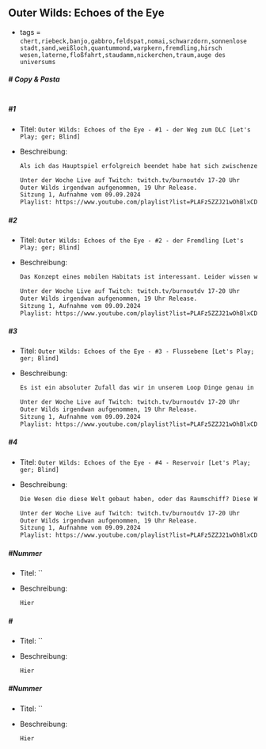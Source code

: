 ## Outer Wilds: Echoes of the Eye

* tags = `chert,riebeck,banjo,gabbro,feldspat,nomai,schwarzdorn,sonnenlose stadt,sand,weißloch,quantummond,warpkern,fremdling,hirsch wesen,laterne,floßfahrt,staudamm,nickerchen,traum,auge des universums`

##### # Copy & Pasta

```

```



##### #1

* Titel: `Outer Wilds: Echoes of the Eye - #1 - der Weg zum DLC [Let's Play; ger; Blind]`

* Beschreibung:

  ```markdown
  Als ich das Hauptspiel erfolgreich beendet habe hat sich zwischenzeitlich eine Nachricht darüber lustig gemacht das ich mich ja gar nicht um eine Anomalie gekümmert habe. Und das ist absolut richtig. Ich erinnere mich daran das ich hier etwas ausgelassen habe und auch währenddessen vergaß. Es gibt sogar Bilder zu meiner Erinnerung nachdem ich erinnert wurde. Das Alles ist ein wenig ärgerlich für mich , andererseits haben wir dadurch einen ziemlich klaren Cut und ich muss mir keine Gedanken machen das ich Inhalte vermische. Es steht nämlich noch das "Echoes of the Eye" DLC aus und das habe ich nicht einmal berührt. Weil ich das nicht getan habe kann ich es jetzt tun, und so fangen wir an die Beobachtung eines Satelliten näher zu untersuchen. Zugegeben, ich hatte ein wenig Hilfe eines Guides. Alleine Dinge entdecken fühlt sich zwar besser an, aber einen Stoß in die richtige Richtung ist auch nicht schlecht.
  
  Unter der Woche Live auf Twitch: twitch.tv/burnoutdv 17-20 Uhr
  Outer Wilds irgendwan aufgenommen, 19 Uhr Release.
  Sitzung 1, Aufnahme vom 09.09.2024
  Playlist: https://www.youtube.com/playlist?list=PLAFz5ZZJ21wOhBlxCD9hHwhNpAWBmVM6s
  ```

##### #2

* Titel: `Outer Wilds: Echoes of the Eye - #2 - der Fremdling [Let's Play; ger; Blind]`

* Beschreibung:

  ```markdown
  Das Konzept eines mobilen Habitats ist interessant. Leider wissen wir noch nicht was aus den Bewohnern geworden ist, warum sie hier sind und wer sie überhaupt waren. Von der Bauart ist aber klar das es sich nicht um Nomai handelt. Außerdem scheinen sie eine andere Fortbewegungsmethode als Warpkerne zu nutzen. Zumindest deutet nichts bis jetzt darauf hin. Und sie haben wohl niemals damit gerechnet das irgendjemand ihre Habitatswelt besuchen kommt und feindliche Absichten hat. Zumindest gibt es keine automatischen Geschütztürme. Aber vielleicht ist die Outer Wilds Welt auch generell ein friedlicher Ort. Bis auf die Geistermaterie hatten wir eigentlich nie irgendetwas gesehen das man als aggressiv sehen kann. Das und die Anglerfische, und in Erweiterung wohl der ganze Dornenrankenplanet mit seinen realitätsverändernen Eigenschaften. Aber ansonsten, alles sehr friedlich. Wir finden also eine unberührte Habitatwelt die Sauerstoff, Licht und Wärme bietet. Ein erfreulich freundlicher Ort für etwas das wir einfach so mitten im Weltall gefunden haben. Was wir leider nicht können ist die örtliche Schrift lesen. Aber bis jetzt haben wir nur ein paar Schilder gesehen, insofern ist der Verlust verschmerzbar.
  
  Unter der Woche Live auf Twitch: twitch.tv/burnoutdv 17-20 Uhr
  Outer Wilds irgendwan aufgenommen, 19 Uhr Release.
  Sitzung 1, Aufnahme vom 09.09.2024
  Playlist: https://www.youtube.com/playlist?list=PLAFz5ZZJ21wOhBlxCD9hHwhNpAWBmVM6s
  ```

##### #3

* Titel: `Outer Wilds: Echoes of the Eye - #3 - Flussebene [Let's Play; ger; Blind]`

* Beschreibung:

  ```markdown
  Es ist ein absoluter Zufall das wir in unserem Loop Dinge genau in ihren interessantesten Moment erwischen. Anscheinend befindet sich die Habitatwelt der Hirschwesen grade in einer gewissen Zeit des Umbruches. Interessant ist übrigens das sie genau wie die Kamino eine Menge Holz für ihre Konstruktionen verwenden. Oder zumindest Dinge die so aussehen als wären sie Holz. Außen ist alles Metall was mich glauben lässt das selbst wenn es besseres Holz ist, die Realitäten der instellaren Raumfahrt ihre Grenzen haben. Es ist aber dennoch auffällig wie das Design der Dinge innerhalb der Tonne sehr viel anders sind als auf der Außenseite. Fast so als würde man sich versuchen an etwas zu erinnern und eine Verbindung zu der eigenen Vergangenheit erhalten wollen. Es wäre natürlich super wenn ich diese Vermutung von alleine gehabt hätte, aber tatsächlich ist es ein Dia aus einer späteren Episode was mich das im Zusammenhang mit der Beobachtung glauben lässt. Bzw. das was die Beobachtung überhaupt erst möglich macht.
  
  Unter der Woche Live auf Twitch: twitch.tv/burnoutdv 17-20 Uhr
  Outer Wilds irgendwan aufgenommen, 19 Uhr Release.
  Sitzung 1, Aufnahme vom 09.09.2024
  Playlist: https://www.youtube.com/playlist?list=PLAFz5ZZJ21wOhBlxCD9hHwhNpAWBmVM6s
  ```

##### #4

* Titel: `Outer Wilds: Echoes of the Eye - #4 - Reservoir [Let's Play; ger; Blind]`

* Beschreibung:

  ```markdown
  Die Wesen die diese Welt gebaut haben, oder das Raumschiff? Diese Wesen haben eine besondere Verbindung zum Wasser. Würde ich zumindest jetzt vermuten. Aus irgendwelchen Gründen war es ihnen ja wichtig das ihre gesamte Welt ein Fluss umspannt. Das macht man nicht wenn man daran nicht besonderen Gefallen findet. Da es sich um intelligente Hirsche handelt vermute ich das ein fließendes Gewässer besondere Bedeutung aus der grauen Vorzeit dieser Wesen hat und sie die Nähe eines Flusses vielleicht mit Ruhe und Abgeschiedenheit verbinden. Oder mit gesunden Wasser. Fließendes Wasser kann schließlich nicht schlecht sein. Es sei den man hat weiter oben im Fluss eine Industrienation die ihre Großindustrie in die Oder leitet. Und dann sterben alle Fische. Selbige gibt es hier übrigens nicht, ich würde auch vermuten das es sie einst gab aber schon länger niemand mehr hier ist. Mittlerweile haben wir ja eine leise Vermutung was mit den Bewohner geschehen ist, aber nicht so recht warum. Ein häufiges Problem, das Warum. Was geschehen ist können wir halbwegs gut anhand der Spuren sehen, aber warum es geschah ist ohne wortreiche Erklärungen kaum zu erfahren. Außerdem sehr faszinierend das genau jetzt der Staudamm zusammenbricht. Jetzt in den letzten Minuten des Universums, nicht vorher. Da haben die entsprechenden Ingenieure ziemlich genau das Ende der Ewigkeit abgeschätzt.
  
  Unter der Woche Live auf Twitch: twitch.tv/burnoutdv 17-20 Uhr
  Outer Wilds irgendwan aufgenommen, 19 Uhr Release.
  Sitzung 1, Aufnahme vom 09.09.2024
  Playlist: https://www.youtube.com/playlist?list=PLAFz5ZZJ21wOhBlxCD9hHwhNpAWBmVM6s
  ```

##### #Nummer

* Titel: ``

* Beschreibung:

  ```markdown
  Hier
  ```

##### # #

* Titel: ``

* Beschreibung:

  ```markdown
  Hier
  ```

##### #Nummer

* Titel: ``

* Beschreibung:

  ```markdown
  Hier
  ```
